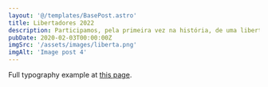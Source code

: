 ```yaml
---
layout: '@/templates/BasePost.astro'
title: Libertadores 2022
description: Participamos, pela primeira vez na história, de uma libertadores, foi em 2022, após ficar em oitavo colocado no campeonato brasileiro em 2021.
pubDate: 2020-02-03T00:00:00Z
imgSrc: '/assets/images/liberta.png'
imgAlt: 'Image post 4'
---
```


Full typography example at [this page](../sixth-post/).
